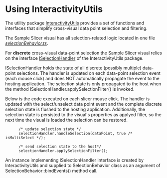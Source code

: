 # Using InteractivityUtils

The utility package [InteractivityUtils](https://github.com/Microsoft/powerbi-visuals-utils-interactivityutils) provides a set of functions and interfaces that simplify cross-visual data point selection and filtering. 

The Sample Slicer visual has all selection-related logic located in one file [*selectionBehavior.ts*](/src/selectionBehavior.ts).

For <b>discrete</b> cross-visual data-point selection the Sample Slicer visual relies on the interface [ISelectionHandler](https://github.com/Microsoft/powerbi-visuals-utils-interactivityutils/blob/master/src/interactivityservice.ts) of the InteractivityUtils package. 

ISelectionHandler holds the state of all discrete (possibly multiple) data-point selections. The handler is updated on each data-point selection event (each mouse click) and does NOT automatically propagate the event to the hosting application. The selection state is only propagated to the host when the method ISelectionHandler.applySelectionFilter() is invoked. 

Below is the code executed on each slicer mouse click. The handler is updated with the select/unselect data point event and the complete discrete selection state is flushed to the hosting application. Additionally, the selection state is persisted to the visual's properties as applyed filter, so the next time the visual is loaded the selection can be restored.

```
      /* update selection state */
      selectionHandler.handleSelection(dataPoint, true /* isMultiSelect */);

      /* send selection state to the host*/
      selectionHandler.applySelectionFilter();
```

An instance implementing ISelectionHandler interface is created by InteractivityUtils and supplied to SelectionBehavior class as an argument of SelectionBehavior::bindEvents() method call. 
